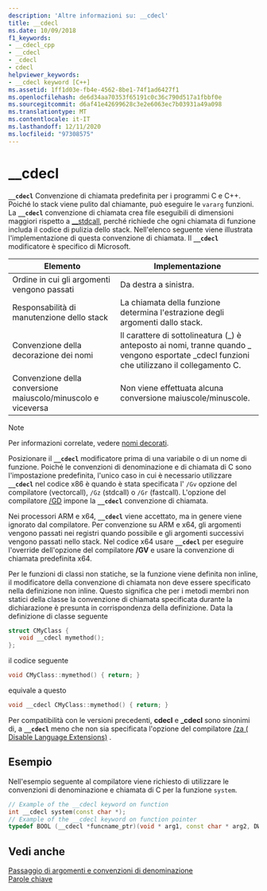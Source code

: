 ```yaml
---
description: 'Altre informazioni su: __cdecl'
title: __cdecl
ms.date: 10/09/2018
f1_keywords:
- __cdecl_cpp
- __cdecl
- _cdecl
- cdecl
helpviewer_keywords:
- __cdecl keyword [C++]
ms.assetid: 1ff1d03e-fb4e-4562-8be1-74f1ad6427f1
ms.openlocfilehash: de6d34aa70353f65191c0c36c790d517a1fbbf0e
ms.sourcegitcommit: d6af41e42699628c3e2e6063ec7b03931a49a098
ms.translationtype: MT
ms.contentlocale: it-IT
ms.lasthandoff: 12/11/2020
ms.locfileid: "97308575"
---
```

# <a name="__cdecl"></a>__cdecl

**`__cdecl`** Convenzione di chiamata predefinita per i programmi C e C++. Poiché lo stack viene pulito dal chiamante, può eseguire le `vararg` funzioni. La **`__cdecl`** convenzione di chiamata crea file eseguibili di dimensioni maggiori rispetto a [__stdcall](../cpp/stdcall.md), perché richiede che ogni chiamata di funzione includa il codice di pulizia dello stack. Nell'elenco seguente viene illustrata l'implementazione di questa convenzione di chiamata. Il **`__cdecl`** modificatore è specifico di Microsoft.

|Elemento|Implementazione|
|-------------|--------------------|
|Ordine in cui gli argomenti vengono passati|Da destra a sinistra.|
|Responsabilità di manutenzione dello stack|La chiamata della funzione determina l'estrazione degli argomenti dallo stack.|
|Convenzione della decorazione dei nomi|Il carattere di sottolineatura (_) è anteposto ai nomi, tranne quando \_ vengono esportate _cdecl funzioni che utilizzano il collegamento C.|
|Convenzione della conversione maiuscolo/minuscolo e viceversa|Non viene effettuata alcuna conversione maiuscole/minuscole.|

> [!NOTE]
> Per informazioni correlate, vedere [nomi decorati](../build/reference/decorated-names.md).

Posizionare il **`__cdecl`** modificatore prima di una variabile o di un nome di funzione. Poiché le convenzioni di denominazione e di chiamata di C sono l'impostazione predefinita, l'unico caso in cui è necessario utilizzare **`__cdecl`** nel codice x86 è quando è stata specificata l' `/Gv` opzione del compilatore (vectorcall), `/Gz` (stdcall) o `/Gr` (fastcall). L'opzione del compilatore [/GD](../build/reference/gd-gr-gv-gz-calling-convention.md) impone la **`__cdecl`** convenzione di chiamata.

Nei processori ARM e x64, **`__cdecl`** viene accettato, ma in genere viene ignorato dal compilatore. Per convenzione su ARM e x64, gli argomenti vengono passati nei registri quando possibile e gli argomenti successivi vengono passati nello stack. Nel codice x64 usare **`__cdecl`** per eseguire l'override dell'opzione del compilatore **/GV** e usare la convenzione di chiamata predefinita x64.

Per le funzioni di classi non statiche, se la funzione viene definita non inline, il modificatore della convenzione di chiamata non deve essere specificato nella definizione non inline. Questo significa che per i metodi membri non statici della classe la convenzione di chiamata specificata durante la dichiarazione è presunta in corrispondenza della definizione. Data la definizione di classe seguente

```cpp
struct CMyClass {
   void __cdecl mymethod();
};
```

il codice seguente

```cpp
void CMyClass::mymethod() { return; }
```

equivale a questo

```cpp
void __cdecl CMyClass::mymethod() { return; }
```

Per compatibilità con le versioni precedenti, **cdecl** e **_cdecl** sono sinonimi di, a **`__cdecl`** meno che non sia specificata l'opzione del compilatore [/za \( Disable Language Extensions)](../build/reference/za-ze-disable-language-extensions.md) .

## <a name="example"></a>Esempio

Nell'esempio seguente al compilatore viene richiesto di utilizzare le convenzioni di denominazione e chiamata di C per la funzione `system`.

```cpp
// Example of the __cdecl keyword on function
int __cdecl system(const char *);
// Example of the __cdecl keyword on function pointer
typedef BOOL (__cdecl *funcname_ptr)(void * arg1, const char * arg2, DWORD flags, ...);
```

## <a name="see-also"></a>Vedi anche

[Passaggio di argomenti e convenzioni di denominazione](../cpp/argument-passing-and-naming-conventions.md)<br/>
[Parole chiave](../cpp/keywords-cpp.md)
